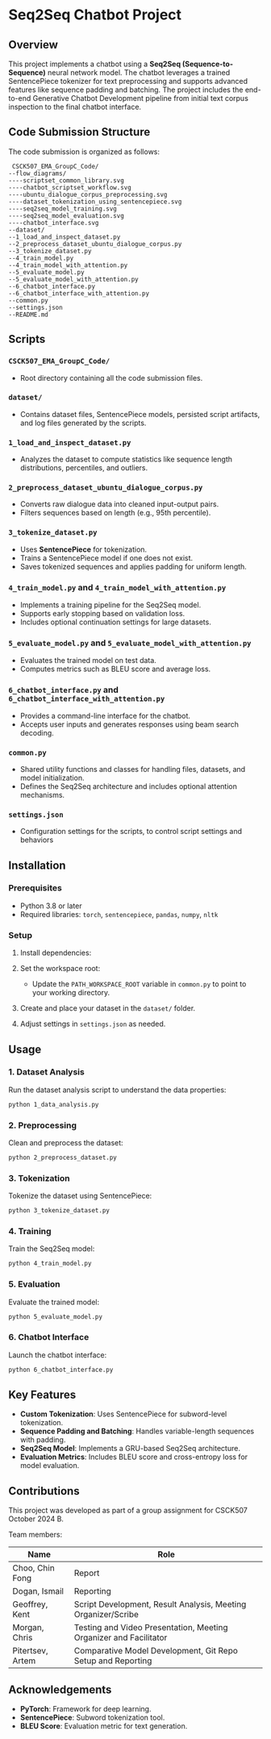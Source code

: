 # Seq2Seq Chatbot Project

## Overview

This project implements a chatbot using a **Seq2Seq (Sequence-to-Sequence)** neural network model. The chatbot leverages a trained SentencePiece tokenizer for text preprocessing and supports advanced features like sequence padding and batching. The project includes the end-to-end Generative Chatbot Development pipeline from initial text corpus inspection to the final chatbot interface.

## Code Submission Structure

The code submission is organized as follows:

```shell
 CSCK507_EMA_GroupC_Code/
--flow_diagrams/
----scriptset_common_library.svg
----chatbot_scriptset_workflow.svg
----ubuntu_dialogue_corpus_preprocessing.svg
----dataset_tokenization_using_sentencepiece.svg
----seq2seq_model_training.svg
----seq2seq_model_evaluation.svg
----chatbot_interface.svg
--dataset/
--1_load_and_inspect_dataset.py
--2_preprocess_dataset_ubuntu_dialogue_corpus.py
--3_tokenize_dataset.py
--4_train_model.py
--4_train_model_with_attention.py
--5_evaluate_model.py
--5_evaluate_model_with_attention.py
--6_chatbot_interface.py
--6_chatbot_interface_with_attention.py
--common.py
--settings.json
--README.md
```

## Scripts

### `CSCK507_EMA_GroupC_Code/`

- Root directory containing all the code submission files.

### `dataset/`

- Contains dataset files, SentencePiece models, persisted script artifacts, and log files generated by the scripts.

### `1_load_and_inspect_dataset.py`

- Analyzes the dataset to compute statistics like sequence length distributions, percentiles, and outliers.

### `2_preprocess_dataset_ubuntu_dialogue_corpus.py`

- Converts raw dialogue data into cleaned input-output pairs.
- Filters sequences based on length (e.g., 95th percentile).

### `3_tokenize_dataset.py`

- Uses **SentencePiece** for tokenization.
- Trains a SentencePiece model if one does not exist.
- Saves tokenized sequences and applies padding for uniform length.

### `4_train_model.py` and `4_train_model_with_attention.py`

- Implements a training pipeline for the Seq2Seq model.
- Supports early stopping based on validation loss.
- Includes optional continuation settings for large datasets.

### `5_evaluate_model.py` and `5_evaluate_model_with_attention.py`

- Evaluates the trained model on test data.
- Computes metrics such as BLEU score and average loss.

### `6_chatbot_interface.py` and `6_chatbot_interface_with_attention.py`

- Provides a command-line interface for the chatbot.
- Accepts user inputs and generates responses using beam search decoding.

### `common.py`

- Shared utility functions and classes for handling files, datasets, and model initialization.
- Defines the Seq2Seq architecture and includes optional attention mechanisms.

### `settings.json`

- Configuration settings for the scripts, to control script settings and behaviors

## Installation

### Prerequisites

- Python 3.8 or later
- Required libraries: `torch`, `sentencepiece`, `pandas`, `numpy`, `nltk`

### Setup

1. Install dependencies:

2. Set the workspace root:
   - Update the `PATH_WORKSPACE_ROOT` variable in `common.py` to point to your working directory.

3. Create and place your dataset in the `dataset/` folder.

4. Adjust settings in `settings.json` as needed.

## Usage

### 1. Dataset Analysis

Run the dataset analysis script to understand the data properties:

```bash
python 1_data_analysis.py
```

### 2. Preprocessing

Clean and preprocess the dataset:

```bash
python 2_preprocess_dataset.py
```

### 3. Tokenization

Tokenize the dataset using SentencePiece:

```bash
python 3_tokenize_dataset.py
```

### 4. Training

Train the Seq2Seq model:

```bash
python 4_train_model.py
```

### 5. Evaluation

Evaluate the trained model:

```bash
python 5_evaluate_model.py
```

### 6. Chatbot Interface

Launch the chatbot interface:

```bash
python 6_chatbot_interface.py
```

## Key Features

- **Custom Tokenization**: Uses SentencePiece for subword-level tokenization.
- **Sequence Padding and Batching**: Handles variable-length sequences with padding.
- **Seq2Seq Model**: Implements a GRU-based Seq2Seq architecture.
- **Evaluation Metrics**: Includes BLEU score and cross-entropy loss for model evaluation.

## Contributions

This project was developed as part of a group assignment for CSCK507 October 2024 B.

Team members:

|Name|Role|
|---|---|
|Choo, Chin Fong|Report|
|Dogan, Ismail|Reporting|
|Geoffrey, Kent|Script Development, Result Analysis, Meeting Organizer/Scribe|
|Morgan, Chris|Testing and Video Presentation, Meeting Organizer and Facilitator|
|Pitertsev, Artem|Comparative Model Development, Git Repo Setup and Reporting|

## Acknowledgements

- **PyTorch**: Framework for deep learning.
- **SentencePiece**: Subword tokenization tool.
- **BLEU Score**: Evaluation metric for text generation.
